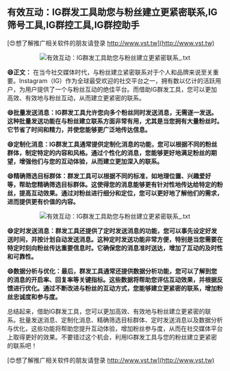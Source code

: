 ## **有效互动：IG群发工具助您与粉丝建立更紧密联系,IG筛号工具,IG群控工具,IG群控助手**

[😍想了解推广相关软件的朋友请登录 http://www.vst.tw](http://www.vst.tw)

 <center><img src="https://vst.tw/MP4/tuiguang/png/5.png" alt="有效互动：IG群发工具助您与粉丝建立更紧密联系_.txt"></center>

**😄正文：**
在当今社交媒体时代，与粉丝建立紧密联系对于个人和品牌来说至关重要。Instagram（IG）作为全球最受欢迎的社交平台之一，拥有数以亿计的活跃用户，为用户提供了一个与粉丝互动的绝佳平台。而借助IG群发工具，您可以更加高效、有效地与粉丝互动，从而建立更紧密的联系。

**😄批量发送消息：IG群发工具允许您向多个粉丝同时发送消息，无需逐一发送。这种批量发送功能在与粉丝建立联系方面非常有用，尤其是当您拥有大量粉丝时。它节省了时间和精力，并使您能够更广泛地传达信息。**

**😄定制化消息：IG群发工具通常提供定制化消息的功能，您可以根据不同的粉丝群体，制定特定的内容和风格。通过个性化的消息，您能够更好地满足粉丝的期望，增强他们与您的互动体验，从而建立更加深入的联系。**

**😄精确筛选目标群体：群发工具可以根据不同的标准，如地理位置、兴趣爱好等，帮助您精确筛选目标群体。这使得您的消息能够更有针对性地传达给特定的粉丝，提高互动效果。通过对粉丝进行细分和定位，您可以更好地了解他们的需求，进而提供更有价值的内容。**

 <center><img src="https://vst.tw/MP4/tuiguang/png/6.png" alt="有效互动：IG群发工具助您与粉丝建立更紧密联系_.txt"></center>

**😄定时发送消息：群发工具还提供了定时发送消息的功能，您可以事先设定好发送时间，并按计划自动发送消息。这种定时发送功能非常方便，特别是当您需要在特定时刻向粉丝传达重要信息时。它确保您的消息准时送达，增加了互动的及时性和可靠性。**

**😄数据分析与优化：最后，群发工具通常还提供数据分析功能，您可以了解到您的消息的开启率、回复率等关键指标。这些数据将帮助您评估互动效果，并根据反馈进行优化。通过不断改进与粉丝的互动方式，您能够建立更紧密的联系，增加粉丝忠诚度和参与度。**

总结起来，借助IG群发工具，您可以更加高效、有效地与粉丝建立更紧密的联系。批量发送消息、定制化消息、精确筛选目标群体、定时发送消息以及数据分析与优化，这些功能将帮助您提升互动体验，增加粉丝参与度，从而在社交媒体平台上取得更好的效果。不要错过这个机会，利用IG群发工具与您的粉丝建立更紧密的联系吧！

[😍想了解推广相关软件的朋友请登录 http://www.vst.tw](http://www.vst.tw)



